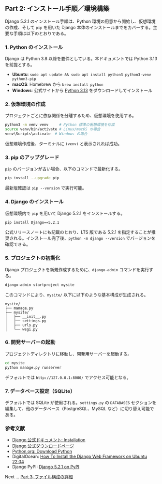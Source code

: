 ## Part 2: インストール手順／環境構築

Django 5.2.1 のインストール手順は、Python 環境の用意から開始し、仮想環境の作成、そして `pip` を用いた Django 本体のインストールまでをカバーする。主要な手順は以下のとおりである。

### 1. Python のインストール
Django は Python 3.8 以降を要件としている。本ドキュメントでは Python 3.13 を前提とする。  
- **Ubuntu**: `sudo apt update && sudo apt install python3 python3-venv python3-pip`  
- **macOS**: Homebrew から `brew install python`  
- **Windows**: 公式サイトから [Python 3.13](https://www.python.org/downloads/windows/) をダウンロードしてインストール  

### 2. 仮想環境の作成
プロジェクトごとに依存関係を分離するため、仮想環境を使用する。  
```bash
python3 -m venv venv     # Python 標準の仮想環境を作成
source venv/bin/activate # Linux/macOS の場合
venv\Scripts\activate  # Windows の場合
```  
仮想環境作成後、ターミナルに `(venv)` と表示されれば成功。

### 3. pip のアップグレード
`pip` のバージョンが古い場合、以下のコマンドで最新化する。  
```bash
pip install --upgrade pip
```  
最新版確認は `pip --version` で実行可能。

### 4. Django のインストール
仮想環境内で `pip` を用いて Django 5.2.1 をインストールする。  
```bash
pip install Django==5.2.1
```  
公式リリースノートにも記載のとおり、LTS 版である 5.2.1 を指定することが推奨される。インストール完了後、`python -m django --version` でバージョンを確認できる。

### 5. プロジェクトの初期化
Django プロジェクトを新規作成するために、`django-admin` コマンドを実行する。  
```bash
django-admin startproject mysite
```  
このコマンドにより、`mysite/` 以下に以下のような基本構成が生成される。  

```
mysite/
├── manage.py
├── mysite/
│   ├── __init__.py
│   ├── settings.py
│   ├── urls.py
│   └── wsgi.py
```

### 6. 開発サーバーの起動
プロジェクトディレクトリに移動し、開発用サーバーを起動する。  
```bash
cd mysite
python manage.py runserver
```  
デフォルトでは `http://127.0.0.1:8000/` でアクセス可能となる。

### 7. データベース設定（SQLite）
デフォルトでは SQLite が使用される。`settings.py` の `DATABASES` セクションを編集して、他のデータベース（PostgreSQL、MySQL など）に切り替え可能である。

### 参考文献
- [Django 公式ドキュメント: Installation](https://docs.djangoproject.com/en/5.2/topics/install/)  
- [Django 公式ダウンロードページ](https://www.djangoproject.com/download/)  
- [Python.org: Download Python](https://www.python.org/downloads/)  
- DigitalOcean: [How To Install the Django Web Framework on Ubuntu 22.04](https://www.digitalocean.com/community/tutorials/how-to-install-the-django-web-framework-on-ubuntu-22-04)  
- Django PyPI: [Django 5.2.1 on PyPI](https://pypi.org/project/Django/)

Next ... [Part 3: ファイル構成の詳細](part3.md)
